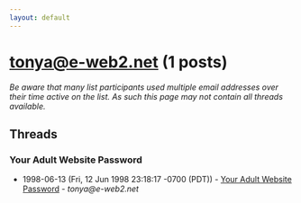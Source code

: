 ```yaml
---
layout: default
---
```


# tonya@e-web2.net (1 posts)

_Be aware that many list participants used multiple email addresses over their time active on the list. As such this page may not contain all threads available._

## Threads

### Your Adult Website Password
+ 1998-06-13 (Fri, 12 Jun 1998 23:18:17 -0700 (PDT)) - [Your Adult Website Password](/archive/1998/06/c46fc6134dd08e87f48a5c4b8cad61a4f0ef46ee07dfc33ef24e3a2f5cefa9d9) - _tonya@e-web2.net_

